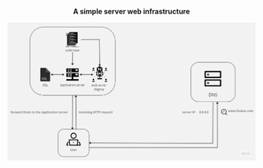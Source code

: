 <p align="center"><strong>A simple server web infrastructure</strong></p>

![attached image](0x09-web_infrastructure_design/0-simple_web_stack.jpg)
